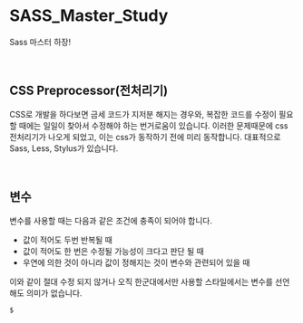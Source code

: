 # SASS_Master_Study
Sass 마스터 하장!

<br />

## CSS Preprocessor(전처리기)

CSS로 개발을 하다보면 금세 코드가 지저분 해지는 경우와, 복잡한 코드를 수정이 필요할 때에는 일일이 찾아서 수정해야 하는 번거로움이 있습니다. 이러한 문제때문에 css 전처리기가 나오게 되었고, 이는 css가 동작하기 전에 미리 동작합니다. 대표적으로 Sass, Less, Stylus가 있습니다.

<br />

## 변수

변수를 사용할 때는 다음과 같은 조건에 충족이 되어야 합니다. 

- 값이 적어도 두번 반복될 때
- 값이 적어도 한 번은 수정될 가능성이 크다고 판단 될 때
- 우연에 의한 것이 아니라 값이 정해지는 것이 변수와 관련되어 있을 때

이와 같이 절대 수정 되지 않거나 오직 한군대에서만 사용할 스타일에서는 변수를 선언해도 의미가 없습니다.

```css
$ 
